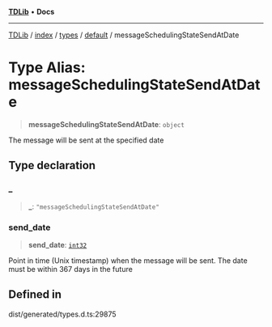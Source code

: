 [**TDLib**](../../../../../../README.md) • **Docs**

***

[TDLib](../../../../../../modules.md) / [index](../../../../../README.md) / [types](../../../README.md) / [default](../README.md) / messageSchedulingStateSendAtDate

# Type Alias: messageSchedulingStateSendAtDate

> **messageSchedulingStateSendAtDate**: `object`

The message will be sent at the specified date

## Type declaration

### \_

> **\_**: `"messageSchedulingStateSendAtDate"`

### send\_date

> **send\_date**: [`int32`](int32.md)

Point in time (Unix timestamp) when the message will be sent. The date must be within 367 days in the future

## Defined in

dist/generated/types.d.ts:29875
